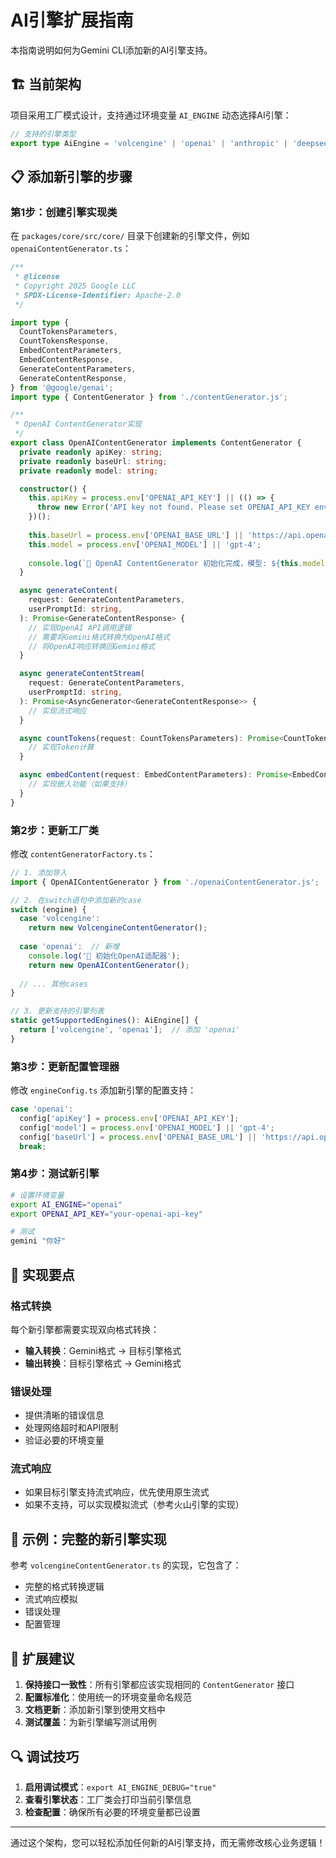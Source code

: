# AI引擎扩展指南

本指南说明如何为Gemini CLI添加新的AI引擎支持。

## 🏗️ 当前架构

项目采用工厂模式设计，支持通过环境变量 `AI_ENGINE` 动态选择AI引擎：

```typescript
// 支持的引擎类型
export type AiEngine = 'volcengine' | 'openai' | 'anthropic' | 'deepseek' | 'custom';
```

## 📋 添加新引擎的步骤

### 第1步：创建引擎实现类

在 `packages/core/src/core/` 目录下创建新的引擎文件，例如 `openaiContentGenerator.ts`：

```typescript
/**
 * @license
 * Copyright 2025 Google LLC
 * SPDX-License-Identifier: Apache-2.0
 */

import type {
  CountTokensParameters,
  CountTokensResponse,
  EmbedContentParameters,
  EmbedContentResponse,
  GenerateContentParameters,
  GenerateContentResponse,
} from '@google/genai';
import type { ContentGenerator } from './contentGenerator.js';

/**
 * OpenAI ContentGenerator实现
 */
export class OpenAIContentGenerator implements ContentGenerator {
  private readonly apiKey: string;
  private readonly baseUrl: string;
  private readonly model: string;

  constructor() {
    this.apiKey = process.env['OPENAI_API_KEY'] || (() => {
      throw new Error('API key not found. Please set OPENAI_API_KEY environment variable.');
    })();
    
    this.baseUrl = process.env['OPENAI_BASE_URL'] || 'https://api.openai.com/v1';
    this.model = process.env['OPENAI_MODEL'] || 'gpt-4';
    
    console.log(`🤖 OpenAI ContentGenerator 初始化完成，模型: ${this.model}`);
  }

  async generateContent(
    request: GenerateContentParameters,
    userPromptId: string,
  ): Promise<GenerateContentResponse> {
    // 实现OpenAI API调用逻辑
    // 需要将Gemini格式转换为OpenAI格式
    // 将OpenAI响应转换回Gemini格式
  }

  async generateContentStream(
    request: GenerateContentParameters,
    userPromptId: string,
  ): Promise<AsyncGenerator<GenerateContentResponse>> {
    // 实现流式响应
  }

  async countTokens(request: CountTokensParameters): Promise<CountTokensResponse> {
    // 实现Token计算
  }

  async embedContent(request: EmbedContentParameters): Promise<EmbedContentResponse> {
    // 实现嵌入功能（如果支持）
  }
}
```

### 第2步：更新工厂类

修改 `contentGeneratorFactory.ts`：

```typescript
// 1. 添加导入
import { OpenAIContentGenerator } from './openaiContentGenerator.js';

// 2. 在switch语句中添加新的case
switch (engine) {
  case 'volcengine':
    return new VolcengineContentGenerator();
    
  case 'openai':  // 新增
    console.log('🤖 初始化OpenAI适配器');
    return new OpenAIContentGenerator();
    
  // ... 其他cases
}

// 3. 更新支持的引擎列表
static getSupportedEngines(): AiEngine[] {
  return ['volcengine', 'openai'];  // 添加 'openai'
}
```

### 第3步：更新配置管理器

修改 `engineConfig.ts` 添加新引擎的配置支持：

```typescript
case 'openai':
  config['apiKey'] = process.env['OPENAI_API_KEY'];
  config['model'] = process.env['OPENAI_MODEL'] || 'gpt-4';
  config['baseUrl'] = process.env['OPENAI_BASE_URL'] || 'https://api.openai.com/v1';
  break;
```

### 第4步：测试新引擎

```bash
# 设置环境变量
export AI_ENGINE="openai"
export OPENAI_API_KEY="your-openai-api-key"

# 测试
gemini "你好"
```

## 🔧 实现要点

### 格式转换
每个新引擎都需要实现双向格式转换：
- **输入转换**：Gemini格式 → 目标引擎格式
- **输出转换**：目标引擎格式 → Gemini格式

### 错误处理
- 提供清晰的错误信息
- 处理网络超时和API限制
- 验证必要的环境变量

### 流式响应
- 如果目标引擎支持流式响应，优先使用原生流式
- 如果不支持，可以实现模拟流式（参考火山引擎的实现）

## 📝 示例：完整的新引擎实现

参考 `volcengineContentGenerator.ts` 的实现，它包含了：
- 完整的格式转换逻辑
- 流式响应模拟
- 错误处理
- 配置管理

## 🚀 扩展建议

1. **保持接口一致性**：所有引擎都应该实现相同的 `ContentGenerator` 接口
2. **配置标准化**：使用统一的环境变量命名规范
3. **文档更新**：添加新引擎到使用文档中
4. **测试覆盖**：为新引擎编写测试用例

## 🔍 调试技巧

1. **启用调试模式**：`export AI_ENGINE_DEBUG="true"`
2. **查看引擎状态**：工厂类会打印当前引擎信息
3. **检查配置**：确保所有必要的环境变量都已设置

---

通过这个架构，您可以轻松添加任何新的AI引擎支持，而无需修改核心业务逻辑！

